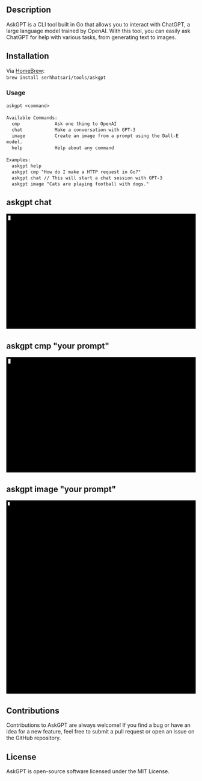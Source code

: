 ## Description  
AskGPT is a CLI tool built in Go that allows you to interact with ChatGPT, a large language model trained by OpenAI. With this tool, you can easily ask ChatGPT for help with various tasks, from generating text to images.

## Installation
Via [HomeBrew](https://brew.sh/):   
`brew install serhhatsari/tools/askgpt`


### Usage
```shell
askgpt <command>

Available Commands:
  cmp             Ask one thing to OpenAI
  chat            Make a conversation with GPT-3  
  image           Create an image from a prompt using the Dall-E model.
  help            Help about any command

Examples:
  askgpt help  
  askgpt cmp "How do I make a HTTP request in Go?"
  askgpt chat // This will start a chat session with GPT-3
  askgpt image "Cats are playing football with dogs."

```
## askgpt chat
![Chat Usage](https://raw.githubusercontent.com/serhhatsari/askgpt/master/assets/chatusage.gif)

## askgpt cmp "your prompt"
![Cmp Usage](https://raw.githubusercontent.com/serhhatsari/askgpt/master/assets/cmpusage.gif)

## askgpt image "your prompt"
![Image Usage](https://raw.githubusercontent.com/serhhatsari/askgpt/master/assets/imageusage.gif)


## Contributions
Contributions to AskGPT are always welcome! If you find a bug or have an idea for a new feature, feel free to submit a pull request or open an issue on the GitHub repository.

## License
AskGPT is open-source software licensed under the MIT License.

